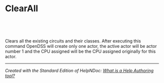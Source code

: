 # ClearAll

&nbsp;

&nbsp;

Clears all the existing circuits and their classes. After executing this command OpenDSS will create only one actor, the active actor will be actor number 1 and the CPU assigned will be the CPU assigned originally for this actor.

***
_Created with the Standard Edition of HelpNDoc: [What is a Help Authoring tool?](<https://www.helpauthoringsoftware.com/articles/what-is-a-help-authoring-tool/>)_
